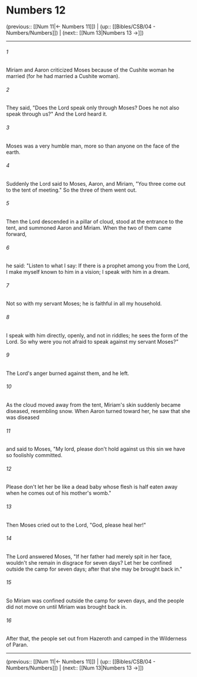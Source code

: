 # Numbers 12

(previous:: [[Num 11|← Numbers 11]]) | (up:: [[Bibles/CSB/04 - Numbers/Numbers]]) | (next:: [[Num 13|Numbers 13 →]])

***


###### 1 
Miriam and Aaron criticized Moses because of the Cushite woman he married (for he had married a Cushite woman). 

###### 2 
They said, "Does the Lord speak only through Moses? Does he not also speak through us?" And the Lord heard it. 

###### 3 
Moses was a very humble man, more so than anyone on the face of the earth. 

###### 4 
Suddenly the Lord said to Moses, Aaron, and Miriam, "You three come out to the tent of meeting." So the three of them went out. 

###### 5 
Then the Lord descended in a pillar of cloud, stood at the entrance to the tent, and summoned Aaron and Miriam. When the two of them came forward, 

###### 6 
he said: "Listen to what I say: If there is a prophet among you from the Lord, I make myself known to him in a vision; I speak with him in a dream. 

###### 7 
Not so with my servant Moses; he is faithful in all my household. 

###### 8 
I speak with him directly, openly, and not in riddles; he sees the form of the Lord. So why were you not afraid to speak against my servant Moses?" 

###### 9 
The Lord's anger burned against them, and he left. 

###### 10 
As the cloud moved away from the tent, Miriam's skin suddenly became diseased, resembling snow. When Aaron turned toward her, he saw that she was diseased 

###### 11 
and said to Moses, "My lord, please don't hold against us this sin we have so foolishly committed. 

###### 12 
Please don't let her be like a dead baby whose flesh is half eaten away when he comes out of his mother's womb." 

###### 13 
Then Moses cried out to the Lord, "God, please heal her!" 

###### 14 
The Lord answered Moses, "If her father had merely spit in her face, wouldn't she remain in disgrace for seven days? Let her be confined outside the camp for seven days; after that she may be brought back in." 

###### 15 
So Miriam was confined outside the camp for seven days, and the people did not move on until Miriam was brought back in. 

###### 16 
After that, the people set out from Hazeroth and camped in the Wilderness of Paran.

***

(previous:: [[Num 11|← Numbers 11]]) | (up:: [[Bibles/CSB/04 - Numbers/Numbers]]) | (next:: [[Num 13|Numbers 13 →]])
